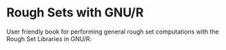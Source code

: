 # Rough Sets with GNU/R 
User friendly book for performing general rough set computations with the Rough Set Libraries in GNU/R.



